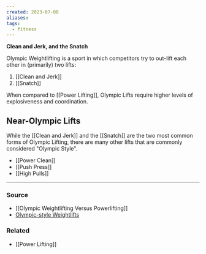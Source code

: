 ```yaml
---
created: 2023-07-08
aliases: 
tags:
  - fitness
---
```

**Clean and Jerk, and the Snatch**

Olympic Weightlifting is a sport in which competitors try to out-lift each other in (primarily) two lifts:

1. [[Clean and Jerk]] 
2. [[Snatch]] 

When compared to [[Power Lifting]], Olympic Lifts require higher levels of explosiveness and coordination.

## Near-Olympic Lifts

While the [[Clean and Jerk]] and the [[Snatch]] are the two most common forms of Olympic Lifting, there are many other lifts that are commonly considered "Olympic Style". 

- [[Power Clean]]
- [[Push Press]]
- [[High Pulls]]

****
### Source
- [[Olympic Weightlifting Versus Powerlifting]]
- [Olympic-style Weightlifts](https://exrx.net/Lists/OlympicWeightlifting)

### Related
- [[Power Lifting]]